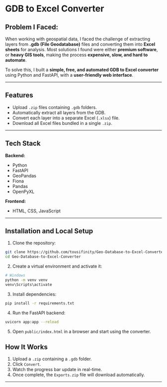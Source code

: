 # GDB to Excel Converter

## Problem I Faced: 

When working with geospatial data, I faced the challenge of extracting layers from **.gdb (File Geodatabase)** files and converting them into **Excel sheets** for analysis. Most solutions I found were either **premium software**, or **heavy GIS tools**, making the process **expensive, slow, and hard to automate**.

To solve this, I built a **simple, free, and automated GDB to Excel converter** using Python and FastAPI, with a **user-friendly web interface**.

---

## Features

- Upload `.zip` files containing `.gdb` folders.
- Automatically extract all layers from the GDB.
- Convert each layer into a separate Excel (`.xlsx`) file.
- Download all Excel files bundled in a single `.zip`.

---

## Tech Stack

**Backend:**
- Python 
- FastAPI
- GeoPandas
- Fiona
- Pandas
- OpenPyXL

**Frontend:**
- HTML, CSS, JavaScript


---


## Installation and Local Setup

1. Clone the repository:

```bash
git clone https://github.com/tousifinity/Geo-Database-to-Excel-Converter.git
cd Geo-Database-to-Excel-Converter
```

2. Create a virtual environment and activate it:

```bash
# Windows
python -m venv venv
venv\Scripts\activate
```

3. Install dependencies:

```bash
pip install -r requirements.txt
```

4. Run the FastAPI backend:

```bash
uvicorn app:app --reload
```

5. Open `public/index.html` in a browser and start using the converter.


## How It Works

1. Upload a `.zip` containing a `.gdb` folder.
2. Click `Convert`.
3. Watch the progress bar update in real-time.
4. Once complete, the `Exports.zip` file will download automatically.

---